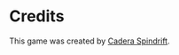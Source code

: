 # Credits

This game was created by <a href="mailto:caderaspindrift@gmail.com">Cadera Spindrift</a>.

